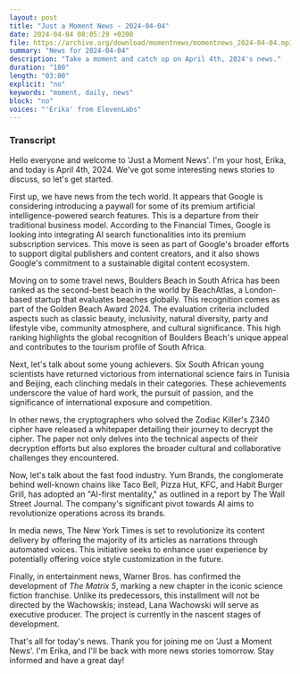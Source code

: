 ```yaml
---
layout: post
title: "Just a Moment News - 2024-04-04"
date: 2024-04-04 08:05:29 +0200
file: https://archive.org/download/momentnews/momentnews_2024-04-04.mp3
summary: "News for 2024-04-04"
description: "Take a moment and catch up on April 4th, 2024's news."
duration: "180"
length: "03:00"
explicit: "no"
keywords: "moment, daily, news"
block: "no"
voices: "'Erika' from ElevenLabs"
---
```


### Transcript

Hello everyone and welcome to 'Just a Moment News'. I'm your host, Erika, and today is April 4th, 2024. We've got some interesting news stories to discuss, so let's get started.

First up, we have news from the tech world. It appears that Google is considering introducing a paywall for some of its premium artificial intelligence-powered search features. This is a departure from their traditional business model. According to the Financial Times, Google is looking into integrating AI search functionalities into its premium subscription services. This move is seen as part of Google's broader efforts to support digital publishers and content creators, and it also shows Google's commitment to a sustainable digital content ecosystem. 

Moving on to some travel news, Boulders Beach in South Africa has been ranked as the second-best beach in the world by BeachAtlas, a London-based startup that evaluates beaches globally. This recognition comes as part of the Golden Beach Award 2024. The evaluation criteria included aspects such as classic beauty, inclusivity, natural diversity, party and lifestyle vibe, community atmosphere, and cultural significance. This high ranking highlights the global recognition of Boulders Beach's unique appeal and contributes to the tourism profile of South Africa.

Next, let's talk about some young achievers. Six South African young scientists have returned victorious from international science fairs in Tunisia and Beijing, each clinching medals in their categories. These achievements underscore the value of hard work, the pursuit of passion, and the significance of international exposure and competition.

In other news, the cryptographers who solved the Zodiac Killer's Z340 cipher have released a whitepaper detailing their journey to decrypt the cipher. The paper not only delves into the technical aspects of their decryption efforts but also explores the broader cultural and collaborative challenges they encountered.

Now, let's talk about the fast food industry. Yum Brands, the conglomerate behind well-known chains like Taco Bell, Pizza Hut, KFC, and Habit Burger Grill, has adopted an "AI-first mentality," as outlined in a report by The Wall Street Journal. The company's significant pivot towards AI aims to revolutionize operations across its brands.

In media news, The New York Times is set to revolutionize its content delivery by offering the majority of its articles as narrations through automated voices. This initiative seeks to enhance user experience by potentially offering voice style customization in the future.

Finally, in entertainment news, Warner Bros. has confirmed the development of *The Matrix 5*, marking a new chapter in the iconic science fiction franchise. Unlike its predecessors, this installment will not be directed by the Wachowskis; instead, Lana Wachowski will serve as executive producer. The project is currently in the nascent stages of development.

That's all for today's news. Thank you for joining me on 'Just a Moment News'. I'm Erika, and I'll be back with more news stories tomorrow. Stay informed and have a great day!
